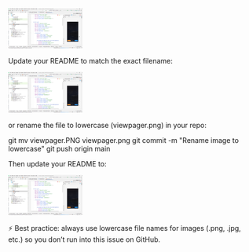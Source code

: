 <img src="viewpager.PNG" width="30%">

Update your README to match the exact filename:

<img src="viewpager.PNG" width="30%">


or rename the file to lowercase (viewpager.png) in your repo:

git mv viewpager.PNG viewpager.png
git commit -m "Rename image to lowercase"
git push origin main


Then update your README to:

<img src="viewpager.png" width="30%">


⚡ Best practice: always use lowercase file names for images (.png, .jpg, etc.) so you don’t run into this issue on GitHub.

